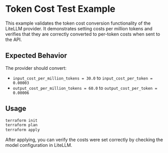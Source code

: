 # Token Cost Test Example

This example validates the token cost conversion functionality of the LiteLLM provider. It demonstrates setting costs per million tokens and verifies that they are correctly converted to per-token costs when sent to the API.

## Expected Behavior

The provider should convert:
- `input_cost_per_million_tokens = 30.0` to `input_cost_per_token = 0.00003`
- `output_cost_per_million_tokens = 60.0` to `output_cost_per_token = 0.00006`

## Usage

```bash
terraform init
terraform plan
terraform apply
```

After applying, you can verify the costs were set correctly by checking the model configuration in LiteLLM.
